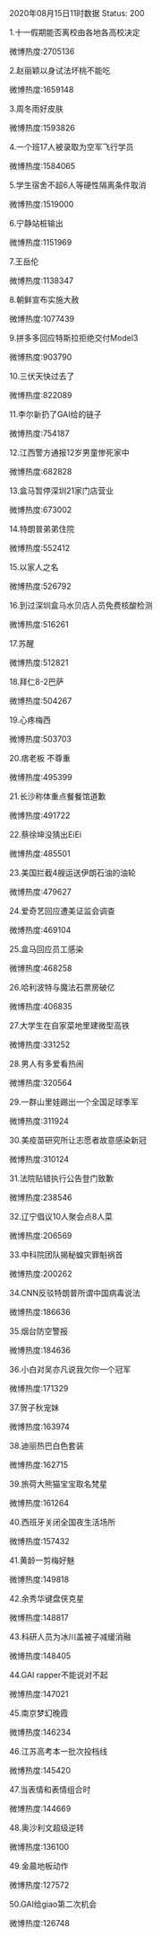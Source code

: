 2020年08月15日11时数据
Status: 200

1.十一假期能否离校由各地各高校决定

微博热度:2705136

2.赵丽颖以身试法坏桃不能吃

微博热度:1659148

3.周冬雨好皮肤

微博热度:1593826

4.一个班17人被录取为空军飞行学员

微博热度:1584065

5.学生宿舍不超6人等硬性隔离条件取消

微博热度:1519000

6.宁静站桩输出

微博热度:1151969

7.王岳伦

微博热度:1138347

8.朝鲜宣布实施大赦

微博热度:1077439

9.拼多多回应特斯拉拒绝交付Model3

微博热度:903790

10.三伏天快过去了

微博热度:822089

11.李尔新扔了GAI给的链子

微博热度:754187

12.江西警方通报12岁男童惨死家中

微博热度:682828

13.盒马暂停深圳21家门店营业

微博热度:673002

14.特朗普弟弟住院

微博热度:552412

15.以家人之名

微博热度:526792

16.到过深圳盒马水贝店人员免费核酸检测

微博热度:516261

17.苏醒

微博热度:512821

18.拜仁8-2巴萨

微博热度:504267

19.心疼梅西

微博热度:503703

20.痞老板 不尊重

微博热度:495399

21.长沙称体重点餐餐馆道歉

微博热度:491722

22.蔡徐坤没猜出EiEi

微博热度:485501

23.美国拦截4艘运送伊朗石油的油轮

微博热度:479627

24.爱奇艺回应遭美证监会调查

微博热度:469104

25.盒马回应员工感染

微博热度:468258

26.哈利波特与魔法石票房破亿

微博热度:406835

27.大学生在自家菜地里建微型高铁

微博热度:331252

28.男人有多爱看热闹

微博热度:320564

29.一群山里娃踢出一个全国足球季军

微博热度:311924

30.美疫苗研究所让志愿者故意感染新冠

微博热度:310124

31.法院贴错执行公告登门致歉

微博热度:238546

32.辽宁倡议10人聚会点8人菜

微博热度:206569

33.中科院团队揭秘蝗灾罪魁祸首

微博热度:200262

34.CNN反驳特朗普所谓中国病毒说法

微博热度:186636

35.烟台防空警报

微博热度:184636

36.小白对吴亦凡说我欠你一个冠军

微博热度:171329

37.贺子秋宠妹

微博热度:163974

38.迪丽热巴白色套装

微博热度:162715

39.旅荷大熊猫宝宝取名梵星

微博热度:161264

40.西班牙关闭全国夜生活场所

微博热度:157432

41.黄龄一剪梅好魅

微博热度:149818

42.余秀华键盘侠克星

微博热度:148817

43.科研人员为冰川盖被子减缓消融

微博热度:148405

44.GAI rapper不能说对不起

微博热度:147021

45.南京梦幻晚霞

微博热度:146234

46.江苏高考本一批次投档线

微博热度:145420

47.当表情和表情组合时

微博热度:144669

48.奥沙利文超级逆转

微博热度:136100

49.金晨地板动作

微博热度:127572

50.GAI给giao第二次机会

微博热度:126748

